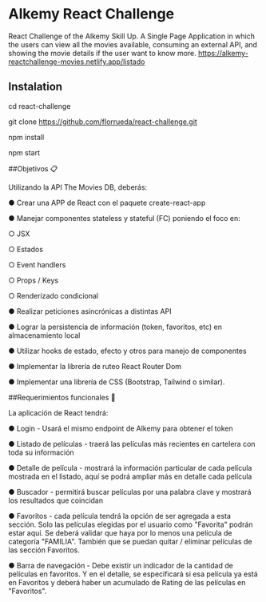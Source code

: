 # Alkemy React Challenge

React Challenge of the Alkemy Skill Up. A Single Page Application in which the users 
can view all the movies available, consuming an external API, and showing the movie details 
if the user want to know more.
https://alkemy-reactchallenge-movies.netlify.app/listado

## Instalation
cd react-challenge

git clone https://github.com/florrueda/react-challenge.git

npm install

npm start

##Objetivos 📋 

Utilizando la API The Movies DB, deberás:

● Crear una APP de React con el paquete create-react-app

● Manejar componentes stateless y stateful (FC) poniendo el foco en:

  ○ JSX
  
  ○ Estados
  
  ○ Event handlers
  
  ○ Props / Keys
  
  ○ Renderizado condicional
  
  
● Realizar peticiones asincrónicas a distintas API

● Lograr la persistencia de información (token, favoritos, etc) en almacenamiento
local

● Utilizar hooks de estado, efecto y otros para manejo de componentes

● Implementar la librería de ruteo React Router Dom

● Implementar una librería de CSS (Bootstrap, Tailwind o similar).


##Requerimientos funcionales 🔧

La aplicación de React tendrá:

● Login - Usará el mismo endpoint de Alkemy para obtener el token

● Listado de películas - traerá las películas más recientes en cartelera con toda su
información

● Detalle de película - mostrará la información particular de cada película
mostrada en el listado, aquí se podrá ampliar más en detalle cada película

● Buscador - permitirá buscar películas por una palabra clave y mostrará los
resultados que coincidan

● Favoritos - cada película tendrá la opción de ser agregada a esta sección. Solo
las películas elegidas por el usuario como "Favorita" podrán estar aquí. Se deberá
validar que haya por lo menos una película de categoría "FAMILIA". También que
se puedan quitar / eliminar películas de las sección Favoritos.

● Barra de navegación - Debe existir un indicador de la cantidad de películas en
favoritos. Y en el detalle, se especificará si esa película ya está en Favoritos y
deberá haber un acumulado de Rating de las películas en "Favoritos".
